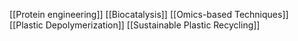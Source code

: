 [[Protein engineering]]
[[Biocatalysis]]
[[Omics-based Techniques]]
[[Plastic Depolymerization]]
[[Sustainable Plastic Recycling]]
